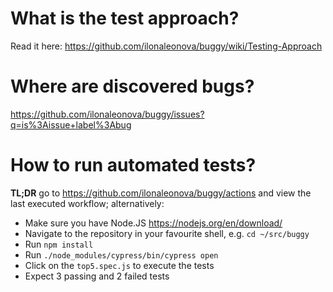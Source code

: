 # What is the test approach?

Read it here: https://github.com/ilonaleonova/buggy/wiki/Testing-Approach
  
# Where are discovered bugs?

https://github.com/ilonaleonova/buggy/issues?q=is%3Aissue+label%3Abug

# How to run automated tests?

**TL;DR** go to https://github.com/ilonaleonova/buggy/actions and view the last executed workflow; alternatively:

- Make sure you have Node.JS https://nodejs.org/en/download/
- Navigate to the repository in your favourite shell, e.g. `cd ~/src/buggy`
- Run `npm install`
- Run `./node_modules/cypress/bin/cypress open`
- Click on the `top5.spec.js` to execute the tests
- Expect 3 passing and 2 failed tests
